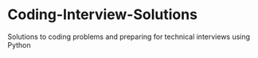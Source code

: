 # Coding-Interview-Solutions

Solutions to coding problems and preparing for technical interviews using Python
